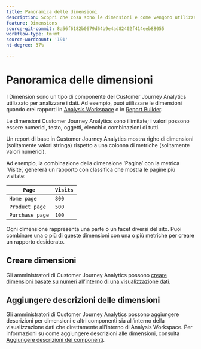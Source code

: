 ```yaml
---
title: Panoramica delle dimensioni
description: Scopri che cosa sono le dimensioni e come vengono utilizzate nel Customer Journey Analytics
feature: Dimensions
source-git-commit: 8a56f6182b0679d64b9e4ad82402f414eeb88055
workflow-type: tm+mt
source-wordcount: '191'
ht-degree: 37%

---
```


# Panoramica delle dimensioni

I Dimension sono un tipo di componente del Customer Journey Analytics utilizzato per analizzare i dati. Ad esempio, puoi utilizzare le dimensioni quando crei rapporti in [Analysis Workspace](/help/analysis-workspace/home.md) o in [Report Builder](/help/report-builder/report-buider-overview.md).

Le dimensioni Customer Journey Analytics sono illimitate; i valori possono essere numerici, testo, oggetti, elenchi o combinazioni di tutti.

Un report di base in Customer Journey Analytics mostra righe di dimensioni (solitamente valori stringa) rispetto a una colonna di metriche (solitamente valori numerici).

Ad esempio, la combinazione della dimensione ‘Pagina’ con la metrica ‘Visite’, genererà un rapporto con classifica che mostra le pagine più visitate:

| `Page` | `Visits` |
| --- | --- |
| `Home page` | `800` |
| `Product page` | `500` |
| `Purchase page` | `100` |

Ogni dimensione rappresenta una parte o un facet diversi del sito. Puoi combinare una o più di queste dimensioni con una o più metriche per creare un rapporto desiderato.

## Creare dimensioni

Gli amministratori di Customer Journey Analytics possono [creare dimensioni basate su numeri all’interno di una visualizzazione dati](/help/data-views/create-dataview.md#components).

## Aggiungere descrizioni delle dimensioni

Gli amministratori di Customer Journey Analytics possono aggiungere descrizioni per dimensioni e altri componenti sia all’interno della visualizzazione dati che direttamente all’interno di Analysis Workspace. Per informazioni su come aggiungere descrizioni alle dimensioni, consulta [Aggiungere descrizioni dei componenti](/help/components/add-component-descriptions.md).
